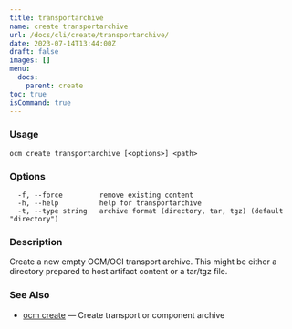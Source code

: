 ```yaml
---
title: transportarchive
name: create transportarchive
url: /docs/cli/create/transportarchive/
date: 2023-07-14T13:44:00Z
draft: false
images: []
menu:
  docs:
    parent: create
toc: true
isCommand: true
---
```

### Usage

```
ocm create transportarchive [<options>] <path>
```

### Options

```
  -f, --force         remove existing content
  -h, --help          help for transportarchive
  -t, --type string   archive format (directory, tar, tgz) (default "directory")
```

### Description


Create a new empty OCM/OCI transport archive. This might be either a directory prepared
to host artifact content or a tar/tgz file.


### See Also

* [ocm create](/docs/cli/create)	 &mdash; Create transport or component archive

